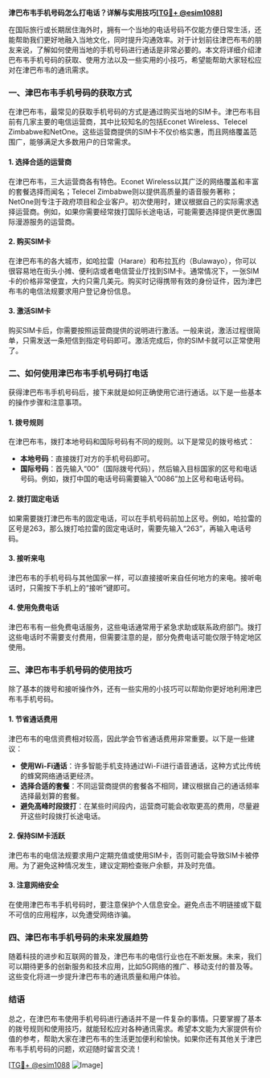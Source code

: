 **津巴布韦手机号码怎么打电话？详解与实用技巧[[TG💪+ @esim1088](https://t.me/s/esim1088)]**

在国际旅行或长期居住海外时，拥有一个当地的电话号码不仅能方便日常生活，还能帮助我们更好地融入当地文化，同时提升沟通效率。对于计划前往津巴布韦的朋友来说，了解如何使用当地的手机号码进行通话是非常必要的。本文将详细介绍津巴布韦手机号码的获取、使用方法以及一些实用的小技巧，希望能帮助大家轻松应对在津巴布韦的通讯需求。

### 一、津巴布韦手机号码的获取方式

在津巴布韦，最常见的获取手机号码的方式是通过购买当地的SIM卡。津巴布韦目前有几家主要的电信运营商，其中比较知名的包括Econet Wireless、Telecel Zimbabwe和NetOne。这些运营商提供的SIM卡不仅价格实惠，而且网络覆盖范围广，能够满足大多数用户的日常需求。

#### 1. **选择合适的运营商**
在津巴布韦，三大运营商各有特色。Econet Wireless以其广泛的网络覆盖和丰富的套餐选择而闻名；Telecel Zimbabwe则以提供高质量的语音服务著称；NetOne则专注于政府项目和企业客户。初次使用时，建议根据自己的实际需求选择运营商。例如，如果你需要经常拨打国际长途电话，可能需要选择提供更优惠国际漫游服务的运营商。

#### 2. **购买SIM卡**
在津巴布韦的各大城市，如哈拉雷（Harare）和布拉瓦约（Bulawayo），你可以很容易地在街头小摊、便利店或者电信营业厅找到SIM卡。通常情况下，一张SIM卡的价格非常便宜，大约只需几美元。购买时记得携带有效的身份证件，因为津巴布韦的电信法规要求用户登记身份信息。

#### 3. **激活SIM卡**
购买SIM卡后，你需要按照运营商提供的说明进行激活。一般来说，激活过程很简单，只需发送一条短信到指定号码即可。激活完成后，你的SIM卡就可以正常使用了。

### 二、如何使用津巴布韦手机号码打电话

获得津巴布韦手机号码后，接下来就是如何正确使用它进行通话。以下是一些基本的操作步骤和注意事项。

#### 1. **拨号规则**
在津巴布韦，拨打本地号码和国际号码有不同的规则。以下是常见的拨号格式：

- **本地号码**：直接拨打对方的手机号码即可。
- **国际号码**：首先输入“00”（国际拨号代码），然后输入目标国家的区号和电话号码。例如，拨打中国的电话号码需要输入“0086”加上区号和电话号码。

#### 2. **拨打固定电话**
如果需要拨打津巴布韦的固定电话，可以在手机号码前加上区号。例如，哈拉雷的区号是263，那么拨打哈拉雷的固定电话时，需要先输入“263”，再输入电话号码。

#### 3. **接听来电**
津巴布韦的手机号码与其他国家一样，可以直接接听来自任何地方的来电。接听电话时，只需按下手机上的“接听”键即可。

#### 4. **使用免费电话**
津巴布韦有一些免费电话服务，这些电话通常用于紧急求助或联系政府部门。拨打这些电话时不需要支付费用，但需要注意的是，部分免费电话可能仅限于特定地区使用。

### 三、津巴布韦手机号码的使用技巧

除了基本的拨号和接听操作外，还有一些实用的小技巧可以帮助你更好地利用津巴布韦手机号码。

#### 1. **节省通话费用**
津巴布韦的电信资费相对较高，因此学会节省通话费用非常重要。以下是一些建议：
- **使用Wi-Fi通话**：许多智能手机支持通过Wi-Fi进行语音通话，这种方式比传统的蜂窝网络通话更经济。
- **选择合适的套餐**：不同运营商提供的套餐各不相同，建议根据自己的通话频率选择最划算的套餐。
- **避免高峰时段拨打**：在某些时间段内，运营商可能会收取更高的费用，尽量避开这些时段拨打长途电话。

#### 2. **保持SIM卡活跃**
津巴布韦的电信法规要求用户定期充值或使用SIM卡，否则可能会导致SIM卡被停用。为了避免这种情况发生，建议定期检查账户余额，并及时充值。

#### 3. **注意网络安全**
在使用津巴布韦手机号码时，要注意保护个人信息安全。避免点击不明链接或下载不可信的应用程序，以免遭受网络诈骗。

### 四、津巴布韦手机号码的未来发展趋势

随着科技的进步和互联网的普及，津巴布韦的电信行业也在不断发展。未来，我们可以期待更多的创新服务和技术应用，比如5G网络的推广、移动支付的普及等。这些变化将进一步提升津巴布韦的通讯质量和用户体验。

### 结语

总之，在津巴布韦使用手机号码进行通话并不是一件复杂的事情。只要掌握了基本的拨号规则和使用技巧，就能轻松应对各种通讯需求。希望本文能为大家提供有价值的参考，帮助大家在津巴布韦的生活更加便利和愉快。如果你还有其他关于津巴布韦手机号码的问题，欢迎随时留言交流！

[[TG💪+ @esim1088](https://t.me/s/esim1088) ![Image](https://i.postimg.cc/4NQfJmqS/Snipaste-2025-05-13-00-14-12.png)]